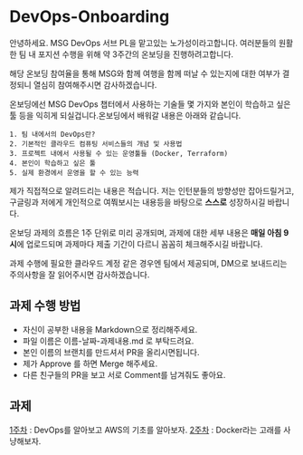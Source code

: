 # DevOps-Onboarding
안녕하세요. MSG DevOps 서브 PL을 맡고있는 노가성이라고합니다. 여러분들의 원활한 팀 내 포지션 수행을 위해 약 3주간의 온보딩을 진행하려고합니다. 

해당 온보딩 참여율을 통해 MSG와 함께 여행을 함께 떠날 수 있는지에 대한 여부가 결정되니 열심히 참여해주시면 감사하겠습니다. 

온보딩에선 MSG DevOps 챕터에서 사용하는 기술들 몇 가지와 본인이 학습하고 싶은 툴 등을 익히게 되실겁니다.온보딩에서 배워갈 내용은 아래와 같습니다.

```
1. 팀 내에서의 DevOps란?
2. 기본적인 클라우드 컴퓨팅 서비스들의 개념 및 사용법
3. 프로젝트 내에서 사용될 수 있는 운영툴들 (Docker, Terraform)
4. 본인이 학습하고 싶은 툴
5. 실제 환경에서 운영을 할 수 있는 능력
```

제가 직접적으로 알려드리는 내용은 적습니다. 저는 인턴분들의 방향성만 잡아드릴거고, 구글링과 저에게 개인적으로 여쭤보시는 내용등을 바탕으로 **스스로** 성장하시길 바랍니다.

온보딩 과제의 흐름은 1주 단위로 미리 공개되며, 과제에 대한 세부 내용은 **매일 아침 9시**에 업로드되며 과제마다 제출 기간이 다르니 꼼꼼히 체크해주시길 바랍니다.

과제 수행에 필요한 클라우드 계정 같은 경우엔 팀에서 제공되며, DM으로 보내드리는 주의사항을 잘 읽어주시면 감사하겠습니다.

## 과제 수행 방법
- 자신이 공부한 내용을 Markdown으로 정리해주세요.
- 파일 이름은 이름-날짜-과제내용.md 로 부탁드려요.
- 본인 이름의 브랜치를 만드셔서 PR을 올리시면됩니다. 
- 제가 Approve 를 하면 Merge 해주세요.
- 다른 친구들의 PR을 보고 서로 Comment를 남겨줘도 좋아요.

## 과제
<a href = "https://github.com/GSM-MSG/DevOps-Onboarding/tree/main/1%EC%A3%BC%EC%B0%A8">1주차</a> : DevOps를 알아보고 AWS의 기초를 알아보자.
<a href = "https://github.com/GSM-MSG/DevOps-Onboarding/tree/main/2%EC%A3%BC%EC%B0%A8">2주차</a> : Docker라는 고래를 사냥해보자.
